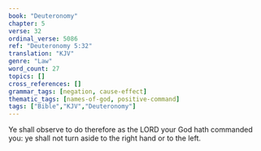 ```yaml
---
book: "Deuteronomy"
chapter: 5
verse: 32
ordinal_verse: 5086
ref: "Deuteronomy 5:32"
translation: "KJV"
genre: "Law"
word_count: 27
topics: []
cross_references: []
grammar_tags: [negation, cause-effect]
thematic_tags: [names-of-god, positive-command]
tags: ["Bible","KJV","Deuteronomy"]
---
```

Ye shall observe to do therefore as the LORD your God hath commanded you: ye shall not turn aside to the right hand or to the left.
